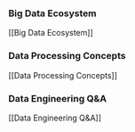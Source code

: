 
### Big Data Ecosystem
[[Big Data Ecosystem]]
### Data Processing Concepts
[[Data Processing Concepts]]

### Data Engineering Q&A
[[Data Engineering Q&A]]
